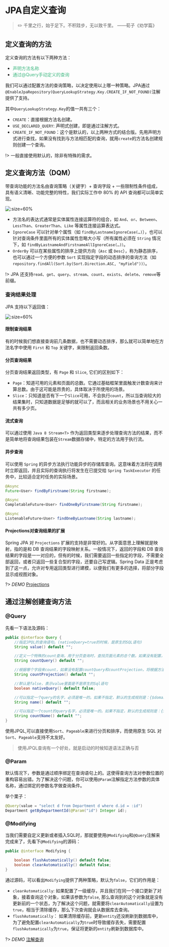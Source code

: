 # JPA自定义查询

> :pencil2: 千里之行，始于足下。不积跬步，无以致千里。 ——荀子《劝学篇》

## 定义查询的方法

定义查询的方法有以下两种方法：

- <font color=#42b983>声明方法名称</font>
- <font color=#42b983>通过@Query手动定义的查询</font>

我们可以通过配置方法的查询策略，以决定使用以上哪一种策略。JPA通过`@EnableJpaRepository(QueryLookupStrategy.Key.CREATE_IF_NOT_FOUND)`注解提供了支持。

其中`QueryLookupStrategy.Key`的值一共有三个：

- `CREATE`：直接根据方法名创建。
- `USE_DECLARED_QUERY`: 声明式创建，即是通过注解方式。
- `CREATE_IF_NOT_FOUND`：这个是默认的，以上两种方式的结合版。先用声明方式进行查找，如果没有找到与方法相匹配的查询，就用`create`的方法名创建规则创建一个查询。

!> 一般直接使用默认的，除非有特殊的需求。

## 定义查询方法（DQM）

带查询功能的方法名由查询策略（关键字）+ 查询字段 + 一些限制性条件组成，具有语义清晰、功能完整的特性，我们实际工作中 80% 的 API 查询都可以简单实现。

![](../../img/spring/DQM.jpg ':size=60%')

- 方法名的表达式通常是实体属性连接运算符的组合，如 `And`、`or`、`Between`、`LessThan`、`GreaterThan`、`Like` 等属性连接运算表达式。
- `IgnoreCase` 可以针对单个属性（如 `findByLastnameIgnoreCase(…)`），也可以针对查询条件里面所有的实体属性忽略大小写（所有属性必须在 `String` 情况下，如 `findByLastnameAndFirstnameAllIgnoreCase(…)）`。
- `OrderBy` 可以在某些属性的排序上提供方向（`Asc` 或 `Desc`），称为静态排序，也可以通过一个方便的参数 `Sort` 实现指定字段的动态排序的查询方法（如 `repository.findAll(Sort.by(Sort.Direction.ASC, "myField"))）`。

!> JPA 还支持`read`、`get`、`query`、`stream`、`count`、`exists`、`delete`、`remove`等前缀。

### 查询结果处理

JPA 支持以下返回值：

![](../../img/spring/jpa-return.jpg ':size=60%')

#### 限制查询结果

有的时候我们想直接查询前几条数据，也不需要动态排序，那么就可以简单地在方法名字中使用 `First` 和 `Top` 关键字，来限制返回条数。

#### 分页查询结果

分页查询结果返回类型，有 `Page` 和 `Slice`, 它们的区别如下：

- `Page`：知道可用的元素和页面的总数。它通过基础框架里面触发计数查询来计算总数。由于这可能是昂贵的，具体取决于所使用的场景。
- `Slice`：只知道是否有下一个`Slice`可用，不会执行`count`，所以当查询较大的结果集时，只知道数据是足够的就可以了，而且相关的业务场景也不用关心一共有多少页。

#### 流式查询

可以通过使用 `Java 8 Stream<T>` 作为返回类型来逐步处理查询方法的结果，而不是简单地将查询结果包装在`Stream`数据存储中，特定的方法用于执行流。

#### 异步查询

可以使用 `Spring` 的异步方法执行功能异步的存储库查询。这意味着方法将在调用时立即返回，并且实际的查询执行将发生在已提交给 `Spring TaskExecutor` 的任务中，比较适合定时任务的实际场景。

```java
@Async
Future<User> findByFirstname(String firstname);

@Async
CompletableFuture<User> findOneByFirstname(String firstname);

@Async
ListenableFuture<User> findOneByLastname(String lastname);
```

#### Projections对查询结果的扩展

Spring JPA 对 `Projections` 扩展的支持是非常好的。从字面意思上理解就是映射，指的是和 DB 查询结果的字段映射关系。一般情况下，返回的字段和 DB 查询结果的字段是一一对应的，但有的时候，我们需要返回一些指定的字段，不需要全部返回，或者只返回一些复合型的字段，还要自己写逻辑。Spring Data 正是考虑到了这一点，允许对专用返回类型进行建模，以便我们有更多的选择，将部分字段显示成视图对象。

?> _DEMO_ [Projections](https://github.com/LvanLiu/spring-boot-demo/blob/master/jpa-demo/src/test/java/com/lvan/jpademo/repository/ProjectionsTest.java)

## 通过注解创建查询方法

### @Query

先看一下语法及源码：

```java
public @interface Query {
	//指定JPQL的查询语句。(nativeQuery=true的时候，是原生的SQL语句)
	String value() default "";

    //定义一个特殊的count查询，用于分页查询时，查找页面元素的总个数。如果没有配置，将根据方法名派生一个count查询。
	String countQuery() default "";

	//根据哪个字段来count，如果没有配置countQuery和countProjection，将根据方法名派生count查询
	String countProjection() default "";

	//默认是false，表示value里面是不是原生的Sql语句
	boolean nativeQuery() default false;

	//可以指定一个query的名字，必须是唯一的。如果不指定，默认的生成规则是：{$domainClass}.${queryMethodName}
	String name() default "";

    //可以指定一个count的query名字，必须是唯一的。如果不指定，默认的生成规则是：{$domainClass}.${queryMethodName}
	String countName() default "";
}
```

使用JPQL,可以直接使用`Sort`、`Pageable`来进行分页和排序，而使用原生 SQL 对 `Sort`、`Pageable`支持不太友好。

> 使用JPQL查询有一个好处，就是启动的时候知道语法正确与否

### @Param

默认情况下，参数是通过顺序绑定在查询语句上的。这使得查询方法对参数位置的重构容易出错。为了解决这个问题，你可以使用`@Param`注解指定方法参数的具体名称，通过绑定的参数名字做查询条件。

举个栗子：

```java
@Query(value = "select d from Department d where d.id = :id")
Department getByDepartmentId(@Param("id") Integer id);
```

### @Modifying

当我们需要自定义更新或者插入SQL时，那就要使用`@Modifying`和`@Query`注解来完成来了，先看下`@Modifying`的源码：

```java
public @interface Modifying {

	boolean flushAutomatically() default false;
	boolean clearAutomatically() default false;
}
```

通过源码，可以看出`Modifying`提供了两种策略，默认为`false`，它们的作用是：

- `clearAutomatically`: 如果配置了一级缓存，并且我们在同一个接口更新了对象，接着查询这个对象，如果该参数为`false`, 那么查询到的这个对象就是没有更新前的一个状态，为了解决这个问题，就需要将`clearAutomatically`设置为`true`，相当于清除缓存，那么下次查询就会从数据库去查询。
- `flushAutomatically`： 如果清除缓存前，更新`entity`还没刷新到数据库中，为了避免配置`clearAutomatically`为`true`时导致缓存丢失，需要配置`flushAutomatically`为`true`，保证将更新的`entity`刷新到数据库中。

?> _DEMO_ [注解查询](https://github.com/LvanLiu/spring-boot-demo/blob/master/jpa-demo/src/test/java/com/lvan/jpademo/repository/QueryTest.java)